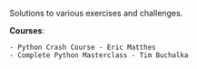 Solutions to various exercises and challenges.

**Courses**:

	- Python Crash Course - Eric Matthes
	- Complete Python Masterclass - Tim Buchalka